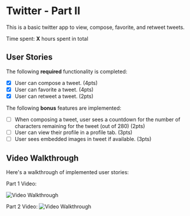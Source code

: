 # Twitter - Part II

This is a basic twitter app to view, compose, favorite, and retweet tweets.

Time spent: **X** hours spent in total

## User Stories

The following **required** functionality is completed:

- [x] User can compose a tweet. (4pts)
- [x] User can favorite a tweet. (4pts)
- [x] User can retweet a tweet. (2pts)

The following **bonus** features are implemented:

- [ ] When composing a tweet, user sees a countdown for the number of characters remaining for the tweet (out of 280) (2pts)
- [ ] User can view their profile in a profile tab. (3pts)
- [ ] User sees embedded images in tweet if available. (3pts)

## Video Walkthrough

Here's a walkthrough of implemented user stories:

Part 1 Video: 

<img src='https://media.giphy.com/media/8a88acPmZgv162Ntui/giphy.gif' width='' alt='Video Walkthrough' />

Part 2 Video: 
<img src='https://media.giphy.com/media/UkbFjQRau0SYiunmWN/giphy.gif' width='' alt='Video Walkthrough' />

